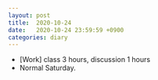 ```yaml
---
layout: post
title:  2020-10-24
date:   2020-10-24 23:59:59 +0900
categories: diary
---
```


- [Work] class 3 hours, discussion 1 hours
- Normal Saturday.